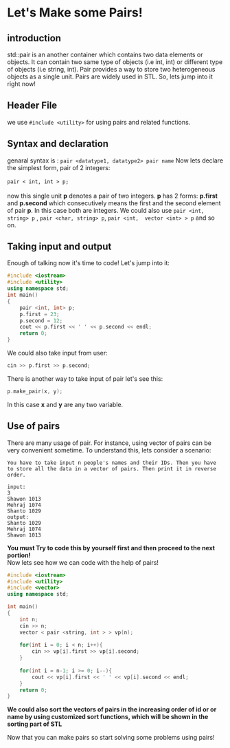 # Let's Make some Pairs!

##  __introduction__
std::pair is an another container which contains two data elements or objects. It can contain two same type of objects (i.e int, int) or different type of objects (i.e string, int). Pair provides a way to store two heterogeneous objects as a single unit. Pairs are widely used in STL. So, lets jump into it right now!

## Header File
we use `#include <utility>` for using pairs and related functions.
## Syntax and declaration
genaral syntax is : `pair <datatype1, datatype2> pair name` 
Now lets declare the simplest form, pair of 2 integers:
<br>
<br>
`pair < int, int > p;`
<br>
<br>
now this single unit **p** denotes a pair of two integers. **p** has 2 forms: **p.first** and **p.second** which consecutively means the first and the second element of pair **p**. In this case both are integers. 
We could also use `pair <int, string> p` , `pair <char, string> p`, `pair <int,  vector <int> > p` and so on.
## Taking input and output
Enough of talking now it's time to code! Let's jump into it:
```cpp
#include <iostream>
#include <utility>
using namespace std;
int main()
{
    pair <int, int> p;
    p.first = 23;
    p.second = 12;
    cout << p.first << ' ' << p.second << endl;
    return 0;
}
```
We could also take input from user:
```cpp
cin >> p.first >> p.second;
```
There is another way to take input of pair let's see this:
```cpp
p.make_pair(x, y);
```
In this case **x** and **y** are any two variable.

## Use of pairs

There are many usage of pair. For instance, using vector of pairs can be very convenient sometime. To understand this, lets consider a scenario:

`You have to take input n people's names and their IDs. Then you have to store all the data in a vector of pairs. Then print it in reverse order.`
```
input:
3
Shawon 1013
Mehraj 1074
Shanto 1029
output:
Shanto 1029
Mehraj 1074
Shawon 1013
```
**You must Try to code this by yourself first and then proceed to the next portion!**
<br>
Now lets see how we can code with the help of pairs!
```cpp
#include <iostream>
#include <utility>
#include <vector>
using namespace std;

int main()
{
    int n;
    cin >> n;
    vector < pair <string, int > > vp(n);
    
    for(int i = 0; i < n; i++){
        cin >> vp[i].first >> vp[i].second;  
    }
    
    for(int i = n-1; i >= 0; i--){
        cout << vp[i].first << ' ' << vp[i].second << endl;
    }
    return 0;
}
```
**We could also sort the vectors of pairs in the increasing order of id or or name by using customized sort functions, which will be shown in the sorting part of STL**

Now that you can make pairs so start solving some problems using pairs!


